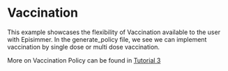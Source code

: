 # Vaccination
This example showcases the flexibility of Vaccination available to the user with Episimmer. In the generate_policy file, we see we can implement vaccination by single dose or multi dose vaccination.

More on Vaccination Policy can be found in [Tutorial 3](https://docs.google.com/document/d/121CdfYRg1144kZJoyJMq4xwfuM6vVdLn8bDnMIMMzoY/edit?usp=sharing)

